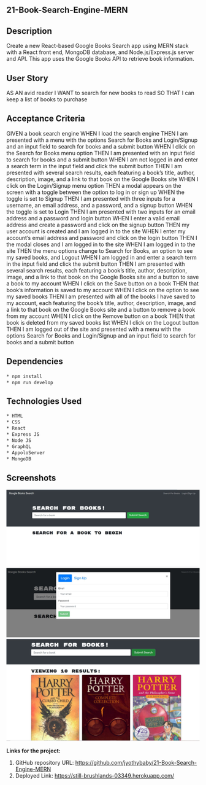 ## 21-Book-Search-Engine-MERN


## Description
Create a new React-based Google Books Search app using MERN stack with a React front end, MongoDB database, and Node.js/Express.js server and API. This app uses the Google Books API to retrieve book information.

## User Story
AS AN avid reader
I WANT to search for new books to read
SO THAT I can keep a list of books to purchase

## Acceptance Criteria
GIVEN a book search engine
WHEN I load the search engine
THEN I am presented with a menu with the options Search for Books and Login/Signup and an input field to search for books and a submit button
WHEN I click on the Search for Books menu option
THEN I am presented with an input field to search for books and a submit button
WHEN I am not logged in and enter a search term in the input field and click the submit button
THEN I am presented with several search results, each featuring a book’s title, author, description, image, and a link to that book on the Google Books site
WHEN I click on the Login/Signup menu option
THEN a modal appears on the screen with a toggle between the option to log in or sign up
WHEN the toggle is set to Signup
THEN I am presented with three inputs for a username, an email address, and a password, and a signup button
WHEN the toggle is set to Login
THEN I am presented with two inputs for an email address and a password and login button
WHEN I enter a valid email address and create a password and click on the signup button
THEN my user account is created and I am logged in to the site
WHEN I enter my account’s email address and password and click on the login button
THEN I the modal closes and I am logged in to the site
WHEN I am logged in to the site
THEN the menu options change to Search for Books, an option to see my saved books, and Logout
WHEN I am logged in and enter a search term in the input field and click the submit button
THEN I am presented with several search results, each featuring a book’s title, author, description, image, and a link to that book on the Google Books site and a button to save a book to my account
WHEN I click on the Save button on a book
THEN that book’s information is saved to my account
WHEN I click on the option to see my saved books
THEN I am presented with all of the books I have saved to my account, each featuring the book’s title, author, description, image, and a link to that book on the Google Books site and a button to remove a book from my account
WHEN I click on the Remove button on a book
THEN that book is deleted from my saved books list
WHEN I click on the Logout button
THEN I am logged out of the site and presented with a menu with the options Search for Books and Login/Signup and an input field to search for books and a submit button  


## Dependencies
    * npm install
    * npm run develop

## Technologies Used
    * HTML 
    * CSS
    * React
    * Express JS
    * Node JS
    * GraphQL
    * AppoloServer
    * MongoDB

## Screenshots
![screen-1](https://github.com/jyothybaby/21-Book-Search-Engine-MERN/blob/main/screenshots/Capture1.JPG)<br>
![screen-2](https://github.com/jyothybaby/21-Book-Search-Engine-MERN/blob/main/screenshots/Capture2.JPG)<br>
![screen-3](https://github.com/jyothybaby/21-Book-Search-Engine-MERN/blob/main/screenshots/Capture3.JPG)<br>

<b>Links for the project:</b><br>
1. GitHub repository URL: https://github.com/jyothybaby/21-Book-Search-Engine-MERN
2. Deployed Link:  https://still-brushlands-03349.herokuapp.com/



